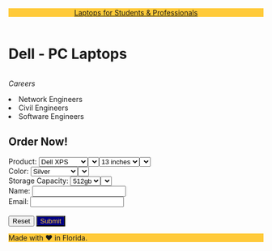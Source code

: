 <!DOCTYPE html>
<html>
<center><header style="background-color: #ffca3a";><head><u>Laptops for Students & Professionals</u></head></header></center>
<body>
<main>
<h1><b>Dell - PC Laptops</b></h1>
<img "https://blob.sololearn.com/courses/np.png"/img>
<p><i>Careers</i></p>
    <li>Network Engineers</li>
    <li>Civil Engineers</li>
    <li>Software Engineers</li>
</body>
</html>
<!--sololearn page-->

<h2><b>Order Now!</b></h2>
<form>
    <label> Product:</label>
    <select>
        <option>Dell XPS</option><option>Dell Inspiron</option>
        <select name="pr1" id="product"</select><br>
    <label> Size:</label>
    <select>
        <option>13 inches</option><option>14 inches</option><option>16 inches</option>
        <select name="s1" id="size"</select>
    </select><br>
    <label> Color:</label>
    <select>
        <option>Silver</option><option>Space Gray</option><option>Onyx Black</option>
        <select name="co" id="color">
    </select><br>
    <label> Storage Capacity:</label>
    <select>
        <option>512gb</option><option>1tb</option><option>2tb</option>
        <select name="sc" id="storage capacity"</select>
    </select><br>
    <label> Name:</label>
    <input type="text id="name"><br>
    <label> Email:</label>
    <input type="text" id="em"><br>
    <br>
    <input type = "reset" value="Reset" class="button">
    <input type = "submit" value="Submit" class="button" style="background-color: #000080; color: #ffca3a" style="border:none" style="border-radius: 5px" onclick ="alert ('Order Confirmed!')">
</form>
</main>
<footer style="background-color: #ffca3a;">Made with ❤️ in Florida.</footer>
